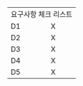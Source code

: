 <table>
  <tr>
    <td colspan="2">요구사항 체크 리스트</td>
  </tr>
  <tr>
    <td >D1</td>
    <td>X</td>
  </tr>
  <tr>
    <td >D2</td>
    <td>X</td>
  </tr>
    <tr>
    <td >D3</td>
    <td>X</td>
  </tr>
    <tr>
    <td >D4</td>
    <td>X</td>
  </tr>
  <tr>
    <td >D5</td>
    <td>X</td>
  </tr>
</table>